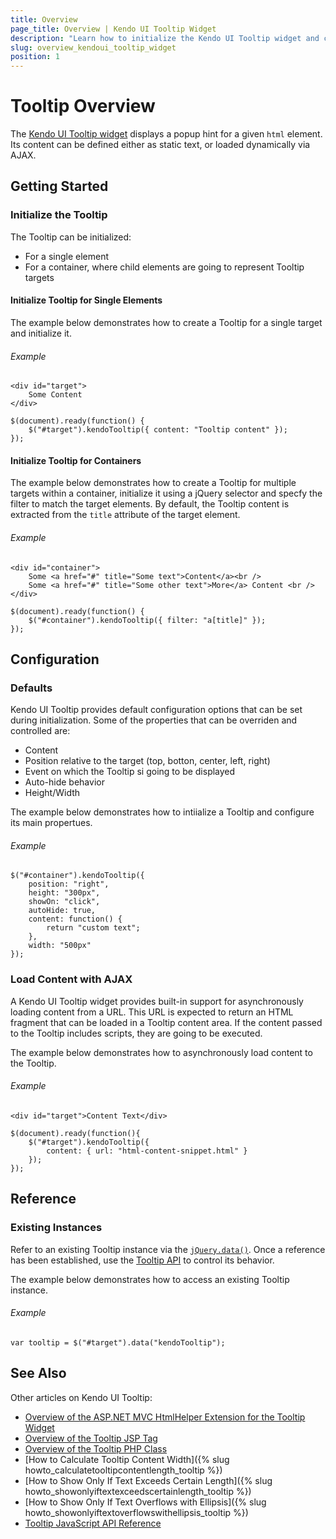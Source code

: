 ```yaml
---
title: Overview
page_title: Overview | Kendo UI Tooltip Widget
description: "Learn how to initialize the Kendo UI Tooltip widget and configure its behaviors."
slug: overview_kendoui_tooltip_widget
position: 1
---
```


# Tooltip Overview

The [Kendo UI Tooltip widget](http://demos.telerik.com/kendo-ui/tooltip/index) displays a popup hint for a given `html` element. Its content can be defined either as static text, or loaded dynamically via AJAX.

## Getting Started

### Initialize the Tooltip

The Tooltip can be initialized:

* For a single element
* For a container, where child elements are going to represent Tooltip targets


#### Initialize Tooltip for Single Elements

The example below demonstrates how to create a Tooltip for a single target and initialize it.

###### Example

    <div id="target">
        Some Content
    </div>

    $(document).ready(function() {
        $("#target").kendoTooltip({ content: "Tooltip content" });
    });

#### Initialize Tooltip for Containers

The example below demonstrates how to create a Tooltip for multiple targets within a container, initialize it using a jQuery selector and specfy the filter to match the target elements. By default, the Tooltip content is extracted from the `title` attribute of the target element.

###### Example

    <div id="container">
        Some <a href="#" title="Some text">Content</a><br />
        Some <a href="#" title="Some other text">More</a> Content <br />
    </div>  

    $(document).ready(function() {
        $("#container").kendoTooltip({ filter: "a[title]" });
    });

## Configuration

### Defaults

Kendo UI Tooltip provides default configuration options that can be set during initialization. Some of the properties that can be overriden and controlled are:

*   Content
*   Position relative to the target (top, botton, center, left, right)
*   Event on which the Tooltip si going to be displayed
*   Auto-hide behavior
*   Height/Width

The example below demonstrates how to intiialize a Tooltip and configure its main propertues.

###### Example

    $("#container").kendoTooltip({
        position: "right",
        height: "300px",
        showOn: "click",
        autoHide: true,
        content: function() {
            return "custom text";
        },
        width: "500px"
    });

### Load Content with AJAX

A Kendo UI Tooltip widget provides built-in support for asynchronously loading content from a URL. This URL is expected to return an HTML fragment that can be loaded in a Tooltip content area. If the content passed to the Tooltip includes scripts, they are going to be executed.

The example below demonstrates how to asynchronously load content to the Tooltip.

###### Example

    <div id="target">Content Text</div>

    $(document).ready(function(){
        $("#target").kendoTooltip({
            content: { url: "html-content-snippet.html" }
        });
    });

## Reference

### Existing Instances

Refer to an existing Tooltip instance via the [`jQuery.data()`](http://api.jquery.com/jQuery.data/). Once a reference has been established, use the [Tooltip API](/api/javascript/ui/tooltip) to control its behavior.

The example below demonstrates how to access an existing Tooltip instance.

###### Example

    var tooltip = $("#target").data("kendoTooltip");

## See Also

Other articles on Kendo UI Tooltip:

* [Overview of the ASP.NET MVC HtmlHelper Extension for the Tooltip Widget](/aspnet-mvc/helpers/tooltip/overview)
* [Overview of the Tooltip JSP Tag](/jsp/tags/tooltip/overview)
* [Overview of the Tooltip PHP Class](/php/widgets/tooltip/overview)
* [How to Calculate Tooltip Content Width]({% slug howto_calculatetooltipcontentlength_tooltip %})
* [How to Show Only If Text Exceeds Certain Length]({% slug howto_showonlyiftextexceedscertainlength_tooltip %})
* [How to Show Only If Text Overflows with Ellipsis]({% slug howto_showonlyiftextoverflowswithellipsis_tooltip %})
* [Tooltip JavaScript API Reference](/api/javascript/ui/tooltip)
